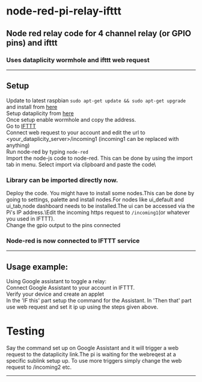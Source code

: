 # node-red-pi-relay-ifttt
## Node red relay code for 4 channel relay (or GPIO pins) and ifttt
### Uses dataplicity wormhole and ifttt web request
------------------------------------------------------------------------------------------------------------------------------------------
## Setup 
Update to latest raspbian  ```sudo apt-get update && sudo apt-get upgrade``` and install from [here](https://nodered.org/docs/hardware/raspberrypi)\
Setup dataplicity from [here](https://www.dataplicity.com/)\
Once setup enable wormhole and copy the address.\
Go to [IFTTT](https://ifttt.com)\
Connect web request to your account and edit the url to <your_dataplicity_server>/incoming1 (incoming1 can be replaced with anything)\
Run node-red by typing ```node-red```\
Import the node-js code to node-red. This can be done by using the import tab in menu. Select import via clipboard and paste the code\
### Library can be imported directly now.
Deploy the code. You might have to install some nodes.This can be done by going to settings, palette and install nodes.For nodes like ui_default and ui_tab,node dashboard needs to be installed.The ui can be accessed via the Pi's IP address.\Edit the incoming https request to ```/incoming1```(or whatever you used in IFTTT).\
Change the gpio output to the pins connected
### Node-red is now connected to IFTTT service 
-------------------------------------------------------------------------------------------------------------------------------------------
## Usage example:
Using Google assistant to toggle a relay:\
Connect Google Assistant to your account in IFTTT.\
Verify your device and create an applet\
In the 'IF this' part setup the command for the Assistant. In 'Then that' part use web request and set it ip up using the steps given above.

# Testing
Say the command set up on Google Assistant and it will trigger a web request to the dataplicity link.The pi is waiting for the webreqest
at a specific sublink setup up. To use more triggers simply change the web request to /incoming2 etc.

------------------------------------------------------------------------------------------------------------------------------------------

